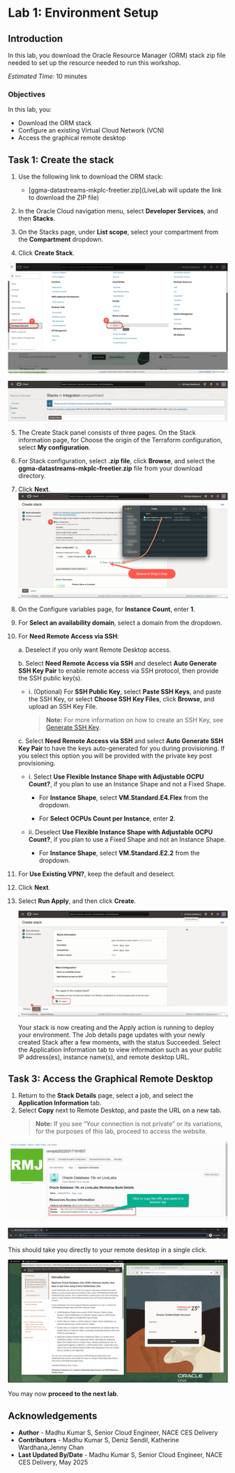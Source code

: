 # Lab 1: Environment Setup

## Introduction
In this lab, you download the Oracle Resource Manager (ORM) stack zip file needed to set up the resource needed to run this workshop.

*Estimated Time:* 10 minutes

### Objectives
In this lab, you: 
- Download the ORM stack
- Configure an existing Virtual Cloud Network (VCN)
- Access the graphical remote desktop

## Task 1: Create the stack

1.  Use the following link to download the ORM stack:

    - [ggma-datastreams-mkplc-freetier.zip](LiveLab will update the link to download the ZIP file)

2. In the Oracle Cloud navigation menu, select **Developer Services**, and then **Stacks**.
3. On the Stacks page, under **List scope**, select your compartment from the **Compartment** dropdown.
4. Click **Create Stack**.

  ![Select Stacks](./images/developer-resmgr-stacks.png " ")

  ![Create Stack](./images/create-stack.png " ")

5. The Create Stack panel consists of three pages. On the Stack information page, for Choose the origin of the Terraform configuration, select **My configuration**.

6. For Stack configuration, select **.zip file**, click **Browse**, and select the **ggma-datastreams-mkplc-freetier.zip** file from your download directory.

7. Click **Next**.
  ![Select zip file](./images/select-zip.png " ")

8. On the Configure variables page, for **Instance Count**, enter **1**.
9. For **Select an availability domain**, select a domain from the dropdown.
10. For **Need Remote Access via SSH**:

    a. Deselect if you only want Remote Desktop access.

    b. Select **Need Remote Access via SSH** and deselect **Auto Generate SSH Key Pair** to enable remote access via SSH protocol, then provide the SSH public key(s).

    - i. (Optional) For **SSH Public Key**, select **Paste SSH Keys**, and paste the SSH Key, or select  **Choose SSH Key Files**, click **Browse**, and upload an SSH Key File.

      >**Note:**  For more information on how to create an SSH Key, see [Generate SSH Key](https://oracle-livelabs.github.io/common/labs/generate-ssh-key/).

    c. Select **Need Remote Access via SSH** and select **Auto Generate SSH Key Pair** to have the keys auto-generated for you during provisioning. If you select this option you will be provided with the private key post provisioning.

    - i. Select **Use Flexible Instance Shape with Adjustable OCPU Count?**, if you plan to use an Instance Shape and not a Fixed Shape.

        - For **Instance Shape**, select **VM.Standard.E4.Flex** from the dropdown.

        - For **Select OCPUs Count per Instance**, enter **2**.
    - ii.	Deselect **Use Flexible Instance Shape with Adjustable OCPU Count?**, if you plan to use a Fixed Shape and not an Instance Shape.

        - For **Instance Shape**, select **VM.Standard.E2.2** from the dropdown.
    
11.	For **Use Existing VPN?**, keep the default and deselect. 
12.	Click **Next**.
13.	Select **Run Apply**, and then click **Create**.
    
    ![Enter main configurations](./images/stack-create.png " ")
    

    Your stack is now creating and the Apply action is running to deploy your environment. The Job details page updates with your newly created Stack after a few moments, with the status Succeeded. Select the Application Information tab to view information such as your public IP address(es), instance name(s), and remote desktop URL.


## Task 3: Access the Graphical Remote Desktop

1. Return to the **Stack Details** page, select a job, and select the **Application Information** tab.
2. Select **Copy** next to Remote Desktop, and paste the URL on a new tab.
    >**Note:** If you see “Your connection is not private” or its variations, for the purposes of this lab, proceed to access the website.

  ![Click Remote Desktop URL](./images/19c-remote-desktop.png " ")

  ![URL opens](./images/novnc-login-ssh.png " ")

  This should take you directly to your remote desktop in a single click.

  ![Remote desktop displayed](./images/novnc-launch-get-started.png " ")


You may now **proceed to the next lab**.

## Acknowledgements
* **Author** - Madhu Kumar S, Senior Cloud Engineer,  NACE CES Delivery
* **Contributors** - Madhu Kumar S, Deniz Sendil, Katherine Wardhana,Jenny Chan
* **Last Updated By/Date** - Madhu Kumar S, Senior Cloud Engineer,  NACE CES Delivery, May 2025
